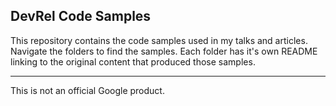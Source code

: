 ## DevRel Code Samples

This repository contains the code samples used in my talks and articles. Navigate the folders to find the samples. Each folder has it's own README linking to the original content that produced those samples.

---
This is not an official Google product.